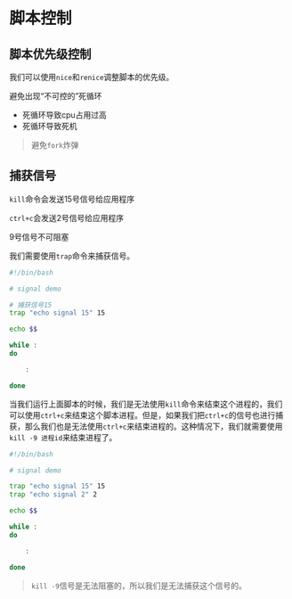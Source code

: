 # 脚本控制

## 脚本优先级控制

我们可以使用`nice`和`renice`调整脚本的优先级。

避免出现“不可控的”死循环

- 死循环导致cpu占用过高
- 死循环导致死机

> 避免`fork`炸弹

## 捕获信号

`kill`命令会发送15号信号给应用程序

`ctrl+c`会发送2号信号给应用程序

9号信号不可阻塞

我们需要使用`trap`命令来捕获信号。

```bash
#!/bin/bash

# signal demo

# 捕获信号15
trap "echo signal 15" 15

echo $$

while :
do

	:

done
```

当我们运行上面脚本的时候，我们是无法使用`kill`命令来结束这个进程的，我们可以使用`ctrl+c`来结束这个脚本进程。但是，如果我们把`ctrl+c`的信号也进行捕获，那么我们也是无法使用`ctrl+c`来结束进程的。这种情况下，我们就需要使用`kill -9 进程id`来结束进程了。

```bash
#!/bin/bash

# signal demo

trap "echo signal 15" 15
trap "echo signal 2" 2

echo $$

while :
do

	:

done
```

> `kill -9`信号是无法阻塞的，所以我们是无法捕获这个信号的。